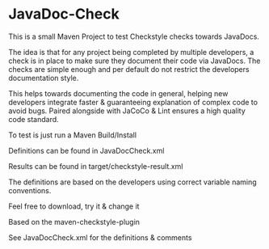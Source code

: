 # JavaDoc-Check

This is a small Maven Project to test Checkstyle checks towards JavaDocs.

The idea is that for any project being completed by multiple developers, a check is in place to make sure they document their code via JavaDocs. The checks are simple enough and per default do not restrict the developers documentation style.

This helps towards documenting the code in general, helping new developers integrate faster & guaranteeing explanation of complex code to avoid bugs.
Paired alongside with JaCoCo & Lint ensures a high quality code standard.

To test is just run a Maven Build/Install

Definitions can be found in JavaDocCheck.xml

Results can be found in target/checkstyle-result.xml

The definitions are based on the developers using correct variable naming conventions.

Feel free to download, try it & change it

Based on the maven-checkstyle-plugin

See JavaDocCheck.xml for the definitions & comments
